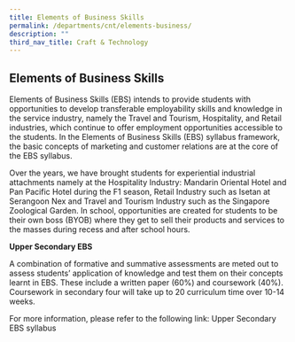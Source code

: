```yaml
---
title: Elements of Business Skills
permalink: /departments/cnt/elements-business/
description: ""
third_nav_title: Craft & Technology
---
```

## **Elements of Business Skills**

Elements of Business Skills (EBS) intends to provide students with opportunities to develop transferable employability skills and knowledge in the service industry, namely the Travel and Tourism, Hospitality, and Retail industries, which continue to offer employment opportunities accessible to the students. In the Elements of Business Skills (EBS) syllabus framework, the basic concepts of marketing and customer relations are at the core of the EBS syllabus. 

Over the years, we have brought students for experiential industrial attachments namely at the Hospitality Industry: Mandarin Oriental Hotel and Pan Pacific Hotel during the F1 season, Retail Industry such as Isetan at Serangoon Nex and Travel and Tourism Industry such as the Singapore Zoological Garden. In school, opportunities are created for students to be their own boss (BYOB) where they get to sell their products and services to the masses during recess and after school hours. 

**Upper Secondary EBS**

A combination of formative and summative assessments are meted out to assess students’ application of knowledge and test them on their concepts learnt in EBS. These include a written paper (60%)  and coursework (40%). Coursework in secondary four will take up to 20 curriculum time over 10-14 weeks. 

For more information, please refer to the following link: 
Upper Secondary EBS syllabus